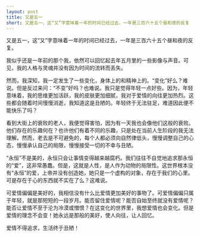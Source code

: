 ```yaml
---
layout: post
title: 又是五一
short: 又是五一，这“又”字意味着一年的时间已经过去，一年是三百六十五个昼和夜的反复
---
```


又是五一，这“又”字意味着一年的时间已经过去，一年是三百六十五个昼和夜的反复。

我似乎还是一年前的那个我，依然可以回忆起去年五月里的一些影像与声音。可见，我的人格与灵魂并没有因为时间的流转而丢失。

然而，我深知，我一定发生了一些变化，身体上的和精神上的。“变化”好么？难说。但是反过来问：“不变”好吗？也难说。我只是觉得年轻一点好些。因为，年轻意味着，我的思维更加活跃，我的皮肤更加细腻，我对于爱情的向往更加热烈。这些都会随着时间慢慢消逝，我知道这是丑陋的。年轻终于无法驻足，难道因此便不能快乐了吗？

看到大街上的衰败的老人，我便觉得害怕，因为有一天我也会像他们这般的衰败。他们存在的乐趣何在？也许他们有着不同的乐趣，只是处在当前人生阶段的我无法理解。然而，老去是不可避免的，每个人都必须向自然律低头，慢慢调整自己的心态，慢慢承认自己的局限，慢慢接受一切的不幸与丑陋。

“永恒”不是美的，永恒只会让事情变得越来越腐朽。我们往往不自觉地追求那永恒的“爱”，这非常愚蠢。但是，这就是人性，是人作为动物的局限性。这世界根本没有“永恒”的爱，上帝并没有创造她，她只是一个虚构的对象，存在于我们的心里。可是存在于心的东西就不实在了么？这难说。

可爱情偏偏是美好的，我相信没有什么比爱情更加美好的事物了。可爱情偏偏只属于年轻，就是那短短的一段岁月。能否留住爱情呢？能否自始至终就没有爱情呢？能否让爱情不至于沦为冷漠或憎恨？在这变化的世界里，我想爱情也会变化。但是爱情的理念不会变！她永远是那般的美好，使人向往，让人回忆。

爱情不得追求，生活终于丑陋！